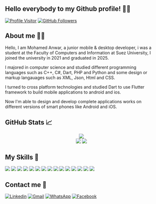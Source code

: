 <h2>Hello everybody to my Github profile! 👋👋 </h2>


[![Profile Visitor](https://komarev.com/ghpvc/?username=MohamedAanwar&label=PROFILE+VIEWS)](https://github.com/MohamedAanwar) [![GitHub Followers](https://img.shields.io/github/followers/MohamedAanwar.svg?style=social&label=Followers)](https://github.com/MohamedAanwar?tab=followers)

## About me 👨‍💻
<p>Hello, I am Mohamed Anwar, a junior mobile & desktop developer, i was a student at the Faculty of Computers and Information at Suez University, I joined the university in 2021 and graduated in 2025.

I majored in computer science and studied different programming languages ​​such as C++, C#, Dart, PHP and Python and some design or markup langauages such as XML, Json, Html and CSS.

I turned to cross platform technologies and studied Dart to use Flutter framework to build mobile applications to android and ios.

Now I'm able to design and develop complete applications works on different versions of smart phones like Android and iOS.


## GitHub Stats 📈
<div>
  <p align="center">    
    <img src="https://github-profile-summary-cards.vercel.app/api/cards/profile-details?username=MohamedAanwar&theme=solarized" /> <br/> 
    <img src="https://github-profile-summary-cards.vercel.app/api/cards/repos-per-language?username=MohamedAanwar&theme=solarized" />
    <img src="https://github-profile-summary-cards.vercel.app/api/cards/stats?username=MohamedAanwar&theme=solarized"/>  
  </p>
</div>

## My Skills 🤹
![](https://img.shields.io/badge/Android-3DDC84?style=for-the-badge&logo=android&logoColor=white)
![](https://img.shields.io/badge/Dart-0175C2?style=for-the-badge&logo=dart&logoColor=white)
![](https://img.shields.io/badge/Flutter-02569B?style=for-the-badge&logo=flutter&logoColor=white)
![](https://img.shields.io/badge/SQLite-07405E?style=for-the-badge&logo=sqlite&logoColor=white)
![](https://img.shields.io/badge/MySQL-00000F?style=for-the-badge&logo=mysql&logoColor=white)
![](https://img.shields.io/badge/C%2B%2B-00599C?style=for-the-badge&logo=c%2B%2B&logoColor=white)
![](https://img.shields.io/badge/Python-14354C?style=for-the-badge&logo=python&logoColor=white)
![](https://img.shields.io/badge/HTML-239120?style=for-the-badge&logo=html5&logoColor=white)
![](https://img.shields.io/badge/CSS-239120?&style=for-the-badge&logo=css3&logoColor=white)
![](https://img.shields.io/badge/JavaScript-323330?style=for-the-badge&logo=javascript&logoColor=F7DF1E)
![](https://img.shields.io/badge/C%23-239120?style=for-the-badge&logo=c-sharp&logoColor=white)
![](https://img.shields.io/badge/.NET-5C2D91?style=for-the-badge&logo=.net&logoColor=white)
![](https://img.shields.io/badge/Adobe%20XD-470137?style=for-the-badge&logo=Adobe%20XD&logoColor=#FF61F6)
![](https://img.shields.io/badge/Adobe%20Photoshop-31A8FF?style=for-the-badge&logo=Adobe%20Photoshop&logoColor=black)
![](https://img.shields.io/badge/GIT-E44C30?style=for-the-badge&logo=git&logoColor=white)

## Contact me 📩
[![Linkedin](https://img.shields.io/badge/LinkedIn-0077B5?style=for-the-badge&logo=linkedin&logoColor=white)](https://www.linkedin.com/in/abdulrhmankhaled/)
[![Gmail](https://img.shields.io/badge/Gmail-D14836?style=for-the-badge&logo=gmail&logoColor=white)](mailto:moahamedanwar082@gmail.com)
[![WhatsApp](https://img.shields.io/badge/WhatsApp-25D366?style=for-the-badge&logo=whatsapp&logoColor=white)](https://wa.me/01100106132)
[![Facebook](https://img.shields.io/badge/Facebook-1877F2?style=for-the-badge&logo=facebook&logoColor=white)](https://www.facebook.com/coyo.mohamed)
<!---
MohamedAanwar/MohamedAanwar is a ✨ special ✨ repository because its `README.md` (this file) appears on your GitHub profile.
You can click the Preview link to take a look at your changes.
--->
